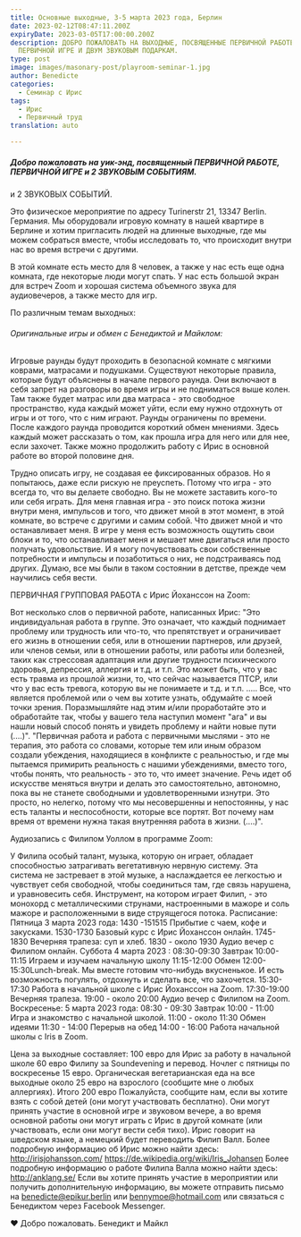 ```yaml
---
title: Основные выходные, 3-5 марта 2023 года, Берлин
date: 2023-02-12T08:47:11.200Z
expiryDate: 2023-03-05T17:00:00.200Z
description: ДОБРО ПОЖАЛОВАТЬ НА ВЫХОДНЫЕ, ПОСВЯЩЕННЫЕ ПЕРВИЧНОЙ РАБОТЕ,
  ПЕРВИЧНОЙ ИГРЕ И ДВУМ ЗВУКОВЫМ ПОДАРКАМ.
type: post
image: images/masonary-post/playroom-seminar-1.jpg
author: Benedicte
categories:
  - Семинар с Ирис
tags:
  - Ирис
  - Первичный труд
translation: auto

---
```


##### Добро пожаловать на уик-энд, посвященный ПЕРВИЧНОЙ РАБОТЕ, ПЕРВИЧНОЙ ИГРЕ и 2 ЗВУКОВЫМ СОБЫТИЯМ.
и 2 ЗВУКОВЫХ СОБЫТИЙ.

Это физическое мероприятие по адресу Turinerstr 21, 13347 Berlin. Германия. Мы оборудовали игровую комнату в нашей квартире в Берлине и хотим пригласить людей на длинные выходные, где мы можем собраться вместе, чтобы исследовать то, что происходит внутри нас во время встречи с другими.

В этой комнате есть место для 8 человек, а также у нас есть еще одна комната, где некоторые люди могут спать.
У нас есть большой экран для встреч Zoom и хорошая система объемного звука для аудиовечеров, а также место для игр.

По различным темам выходных:

###### Оригинальные игры и обмен с Бенедиктой и Майклом:

Игровые раунды будут проходить в безопасной комнате с мягкими коврами, матрасами и подушками.
Существуют некоторые правила, которые будут объяснены в начале первого раунда. Они включают в себя запрет на разговоры во время игры и не подниматься выше колен. Там также будет матрас или два матраса - это свободное пространство, куда каждый может уйти, если ему нужно отдохнуть от игры и от того, что с ним играют. Раунды ограничены по времени.
После каждого раунда проводится короткий обмен мнениями. Здесь каждый может рассказать о том, как прошла игра для него или для нее, если захочет. Также можно продолжить работу с Ирис в основной работе во второй половине дня.

Трудно описать игру, не создавая ее фиксированных образов. Но я попытаюсь, даже если рискую не преуспеть.
Потому что игра - это всегда то, что вы делаете свободно. Вы не можете заставить кого-то или себя играть.
Для меня главная игра - это поиск потока жизни внутри меня, импульсов и того, что движет мной в этот момент, в этой комнате, во встрече с другими и самим собой. Что движет мной и что останавливает меня.
В игре у меня есть возможность ощутить свои блоки и то, что останавливает меня и мешает мне двигаться или просто получать удовольствие. И я могу почувствовать свои собственные потребности и импульсы и позаботиться о них, не подстраиваясь под других.
Думаю, все мы были в таком состоянии в детстве, прежде чем научились себя вести.

ПЕРВИЧНАЯ ГРУППОВАЯ РАБОТА с Ирис Йоханссон на Zoom:

Вот несколько слов о первичной работе, написанных Ирис:
"Это индивидуальная работа в группе. Это означает, что каждый поднимает проблему или трудность или что-то, что препятствует и ограничивает его жизнь в отношении себя, или в отношении партнеров, или друзей, или членов семьи, или в отношении работы, или работы или болезней, таких как стрессовая адаптация или другие трудности психического здоровья, депрессия, аллергия и т.д. и т.п. Это может быть, что у вас есть травма из прошлой жизни, то, что сейчас называется ПТСР, или что у вас есть тревога, которую вы не понимаете и т.д. и т.п. ..... Все, что является проблемой или о чем вы хотите узнать, обдумайте с моей точки зрения. Поразмышляйте над этим и/или проработайте это и обработайте так, чтобы у вашего тела наступил момент "ага" и вы нашли новый способ понять и увидеть проблему и найти новые пути (....)".
"Первичная работа и работа с первичными мыслями - это не терапия, это работа со словами, которые тем или иным образом создали убеждения, находящиеся в конфликте с реальностью, и где мы пытаемся примирить реальность с нашими убеждениями, вместо того, чтобы понять, что реальность - это то, что имеет значение. Речь идет об искусстве меняться внутри и делать это самостоятельно, автономно, пока вы не станете свободными и удовлетворенными изнутри. Это просто, но нелегко, потому что мы несовершенны и непостоянны, у нас есть таланты и неспособности, которые все портят. Вот почему нам время от времени нужна такая внутренняя работа в жизни. (....)".

Аудиозапись с Филипом Уоллом в программе Zoom:

У Филипа особый талант, музыка, которую он играет, обладает способностью затрагивать вегетативную нервную систему. Эта система не застревает в этой музыке, а наслаждается ее легкостью и чувствует себя свободной, чтобы соединиться там, где связь нарушена, и уравновесить себя.
Инструмент, на котором играет Филип, - это монохорд с металлическими струнами, настроенными в мажоре и соль мажоре и расположенными в виде струящегося потока.
Расписание:
Пятница 3 марта 2023 года:
1430 -151515 Прибытие с чаем, кофе и закусками.
1530-1730 Базовый курс с Ирис Йоханссон онлайн.
1745-1830 Вечерняя трапеза: суп и хлеб.
1830 - около 1930 Аудио вечер с Филипом онлайн.
Суббота 4 марта 2023 :
08:30-09:30 Завтрак
10:00-11:15 Играем и изучаем начальную школу
11:15-12:00 Обмен
12:00-15:30Lunch-break. Мы вместе готовим что-нибудь вкусненькое. И есть возможность погулять, отдохнуть и сделать все, что захочется.
15:30-17:30 Работа в начальной школе с Ирис Йоханссон на Zoom.
17:30-19:00 Вечерняя трапеза.
19:00 - около 20:00 Аудио вечер
с Филипом на Zoom.
Воскресенье: 5 марта 2023 года:
08:30 - 09:30 Завтрак
10:00 - 11:00 Игра и знакомство с начальной школой.
11:00 - около 11:30 Обмен идеями
11:30 - 14:00 Перерыв на обед
14:00 - 16:00 Работа начальной школы с Iris в Zoom.

Цена за выходные составляет:
100 евро для Ирис за работу в начальной школе
60 евро Филипу за Soundevening и перевод.
Ночлег с пятницы по воскресенье 15 евро.
Органическая вегетарианская еда на все выходные около 25 евро на взрослого (сообщите мне о любых аллергиях).
Итого 200 евро
Пожалуйста, сообщите нам, если вы хотите взять с собой детей (они могут участвовать бесплатно). Они могут принять участие в основной игре и звуковом вечере, а во время основной работы они могут играть с Ирис в другой комнате (или участвовать, если они могут вести себя тихо).
Ирис говорит на шведском языке, а немецкий будет переводить Филип Валл.
Более подробную информацию об Ирис можно найти здесь:
http://irisjohansson.com/
https://de.wikipedia.org/wiki/Iris_Johansen
Более подробную информацию о работе Филипа Валла можно найти здесь:
http://anklang.se/
Если вы хотите принять участие в мероприятии или получить дополнительную информацию, вы можете отправить письмо на benedicte@epikur.berlin или bennymoe@hotmail.com или связаться с Бенедиктом через Facebook Messenger.

❤️ Добро пожаловать.
Бенедикт и Майкл